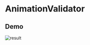 # AnimationValidator


## Demo
![result](https://github.com/kyorosuke/AnimationValidator/blob/feature/media/demo_1.gif)

